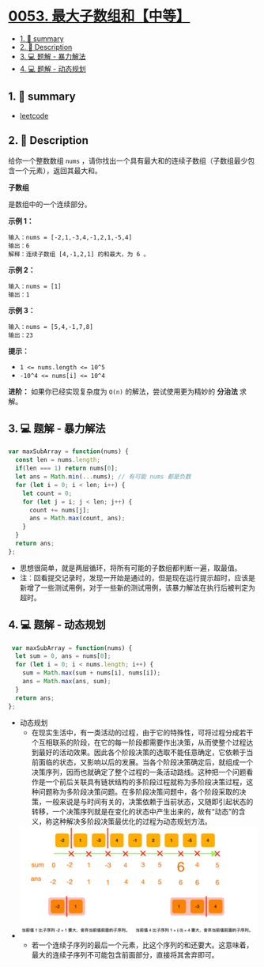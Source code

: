 # [0053. 最大子数组和【中等】](https://github.com/Tdahuyou/leetcode/tree/main/0053.%20%E6%9C%80%E5%A4%A7%E5%AD%90%E6%95%B0%E7%BB%84%E5%92%8C%E3%80%90%E4%B8%AD%E7%AD%89%E3%80%91)

<!-- region:toc -->
- [1. 📝 summary](#1--summary)
- [2. 📝 Description](#2--description)
- [3. 💻 题解 - 暴力解法](#3--题解---暴力解法)
- [4. 💻 题解 - 动态规划](#4--题解---动态规划)
<!-- endregion:toc -->

## 1. 📝 summary

- [leetcode](https://leetcode.cn/problems/maximum-subarray/)

## 2. 📝 Description

给你一个整数数组 `nums` ，请你找出一个具有最大和的连续子数组（子数组最少包含一个元素），返回其最大和。

**子数组**

是数组中的一个连续部分。

**示例 1：**
```
输入：nums = [-2,1,-3,4,-1,2,1,-5,4]
输出：6
解释：连续子数组 [4,-1,2,1] 的和最大，为 6 。
```
**示例 2：**
```
输入：nums = [1]
输出：1
```
**示例 3：**
```
输入：nums = [5,4,-1,7,8]
输出：23
```
**提示：**

- `1 <= nums.length <= 10^5`
- `-10^4 <= nums[i] <= 10^4`

**进阶：** 如果你已经实现复杂度为 `O(n)` 的解法，尝试使用更为精妙的 **分治法** 求解。

## 3. 💻 题解 - 暴力解法

```javascript
var maxSubArray = function(nums) {
  const len = nums.length;
  if(len === 1) return nums[0];
  let ans = Math.min(...nums); // 有可能 nums 都是负数
  for (let i = 0; i < len; i++) {
    let count = 0;
    for (let j = i; j < len; j++) {
      count += nums[j];
      ans = Math.max(count, ans);
    }
  }
  return ans;
};
```

- 思想很简单，就是两层循环，将所有可能的子数组都判断一遍，取最值。
- 注：回看提交记录时，发现一开始是通过的，但是现在运行提示超时，应该是新增了一些测试用例，对于一些新的测试用例，该暴力解法在执行后被判定为超时。

## 4. 💻 题解 - 动态规划

```javascript
 var maxSubArray = function(nums) {
  let sum = 0, ans = nums[0];
  for (let i = 0; i < nums.length; i++) {
    sum = Math.max(sum + nums[i], nums[i]);
    ans = Math.max(ans, sum);
  }
  return ans;
};
```

- 动态规划
  - 在现实生活中，有一类活动的过程，由于它的特殊性，可将过程分成若干个互相联系的阶段，在它的每一阶段都需要作出决策，从而使整个过程达到最好的活动效果。因此各个阶段决策的选取不能任意确定，它依赖于当前面临的状态，又影响以后的发展。当各个阶段决策确定后，就组成一个决策序列，因而也就确定了整个过程的一条活动路线。这种把一个问题看作是一个前后关联具有链状结构的多阶段过程就称为多阶段决策过程，这种问题称为多阶段决策问题。在多阶段决策问题中，各个阶段采取的决策，一般来说是与时间有关的，决策依赖于当前状态，又随即引起状态的转移，一个决策序列就是在变化的状态中产生出来的，故有“动态”的含义，称这种解决多阶段决策最优化的过程为动态规划方法。
- ![](md-imgs/2024-11-03-21-40-33.png)
  - 若一个连续子序列的最后一个元素，比这个序列的和还要大。这意味着，最大的连续子序列不可能包含前面部分，直接将其舍弃即可。

